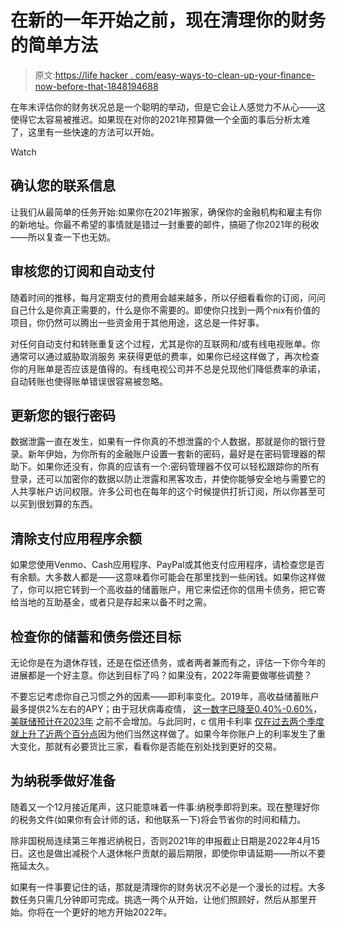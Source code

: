 # 在新的一年开始之前，现在清理你的财务的简单方法

> 原文:[https://life hacker . com/easy-ways-to-clean-up-your-finance-now-before-that-1848194688](https://lifehacker.com/easy-ways-to-clean-up-your-finances-now-before-another-1848194688)

在年末评估你的财务状况总是一个聪明的举动，但是它会让人感觉力不从心——这使得它太容易被推迟。如果现在对你的2021年预算做一个全面的事后分析太难了，这里有一些快速的方法可以开始。

Watch

## 确认您的联系信息

让我们从最简单的任务开始:如果你在2021年搬家，确保你的金融机构和雇主有你的新地址。你最不希望的事情就是错过一封重要的邮件，搞砸了你2021年的税收——所以复查一下也无妨。

## 审核您的订阅和自动支付

随着时间的推移，每月定期支付的费用会越来越多，所以仔细看看你的订阅，问问自己什么是你真正需要的，什么是你不需要的。即使你只找到一两个nix有价值的项目，你仍然可以腾出一些资金用于其他用途，这总是一件好事。

对任何自动支付和转账重复这个过程，尤其是你的互联网和/或有线电视账单。你通常可以通过威胁取消服务 来获得更低的费率，如果你已经这样做了，再次检查你的月账单是否应该是值得的。有线电视公司并不总是兑现他们降低费率的承诺，自动转账也使得账单错误很容易被忽略。

## 更新您的银行密码

数据泄露一直在发生，如果有一件你真的不想泄露的个人数据，那就是你的银行登录。新年伊始，为你所有的金融账户设置一套新的密码，最好是在密码管理器的帮助下。如果你还没有，你真的应该有一个:密码管理器不仅可以轻松跟踪你的所有登录，还可以加密你的数据以防止泄露和黑客攻击，并使你能够安全地与需要它的人共享帐户访问权限。许多公司也在每年的这个时候提供打折订阅，所以你甚至可以买到很划算的东西。

## 清除支付应用程序余额

如果您使用Venmo、Cash应用程序、PayPal或其他支付应用程序，请检查您是否有余额。大多数人都是——这意味着你可能会在那里找到一些闲钱。如果你这样做了，你可以把它转到一个高收益的储蓄账户，用它来偿还你的信用卡债务，把它寄给当地的互助基金，或者只是存起来以备不时之需。

## 检查你的储蓄和债务偿还目标

无论你是在为退休存钱，还是在偿还债务，或者两者兼而有之，评估一下你今年的进展都是一个好主意。你达到目标了吗？如果没有，2022年需要做哪些调整？

不要忘记考虑你自己习惯之外的因素——即利率变化。2019年，高收益储蓄账户最多提供2%左右的APY；由于冠状病毒疫情， [这一数字已降至0.40%-0.60%](https://www.businessinsider.com/personal-finance/why-high-yield-savings-account-interest-rate-dropping)， [美联储预计在2023年](https://markets.businessinsider.com/news/stocks/federal-reserve-fomc-decision-september-near-zero-rates-through-2023-2020-9) 之前不会增加。与此同时，c 信用卡利率 [仅在过去两个季度就上升了近两个百分点](https://www.cnn.com/2021/11/10/success/credit-card-apr-feseries/index.html)因为他们当然这样做了。如果今年你账户上的利率发生了重大变化，那就有必要货比三家，看看你是否能在别处找到更好的交易。

## 为纳税季做好准备

随着又一个12月接近尾声，这只能意味着一件事:纳税季即将到来。现在整理好你的税务文件(如果你有会计师的话，和他联系一下)将会节省你的时间和精力。

除非国税局连续第三年推迟纳税日，否则2021年的申报截止日期是2022年4月15日。这也是做出减税个人退休帐户贡献的最后期限，即使你申请延期——所以不要拖延太久。

如果有一件事要记住的话，那就是清理你的财务状况不必是一个漫长的过程。大多数任务只需几分钟即可完成。挑选一两个从开始，让他们照顾好，然后从那里开始。你将在一个更好的地方开始2022年。